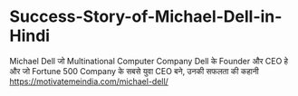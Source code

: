# Success-Story-of-Michael-Dell-in-Hindi
Michael Dell जो Multinational Computer Company Dell के Founder और CEO हे और जो Fortune 500 Company के सबसे युवा CEO बने, उनकी सफलता की कहानी https://motivatemeindia.com/michael-dell/
